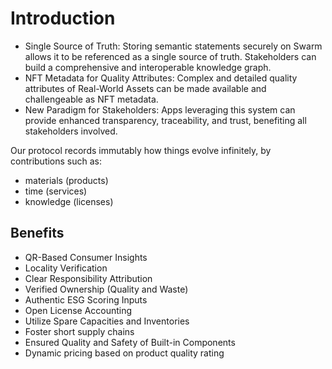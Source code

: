 # Introduction

* Single Source of Truth: Storing semantic statements securely on Swarm allows it to be referenced as a single source of truth. Stakeholders can build a comprehensive and interoperable knowledge graph.
* NFT Metadata for Quality Attributes: Complex and detailed quality attributes of Real-World Assets can be made available and challengeable as NFT metadata.
* New Paradigm for Stakeholders: Apps leveraging this system can provide enhanced transparency, traceability, and trust, benefiting all stakeholders involved.



Our protocol records immutably how things evolve infinitely, by contributions such as:

* materials (products)
* time (services)
* knowledge (licenses)



## Benefits

* QR-Based Consumer Insights
* Locality Verification
* Clear Responsibility Attribution
* Verified Ownership (Quality and Waste)
* Authentic ESG Scoring Inputs
* Open License Accounting
* Utilize Spare Capacities and Inventories
* Foster short supply chains
* Ensured Quality and Safety of Built-in Components
* Dynamic pricing based on product quality rating
